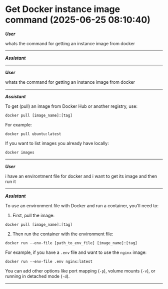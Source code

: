 <!-- Generated by SpecStory -->

# Get Docker instance image command (2025-06-25 08:10:40)

_**User**_

whats the command for getting an instance image from docker

---

_**Assistant**_



---

_**User**_

whats the command for getting an instance image from docker

---

_**Assistant**_

To get (pull) an image from Docker Hub or another registry, use:

```
docker pull [image_name]:[tag]
```

For example:
```
docker pull ubuntu:latest
```

If you want to list images you already have locally:
```
docker images
```

---

_**User**_

i have an environtment file for docker and i want to get its image and then run it 

---

_**Assistant**_

To use an environment file with Docker and run a container, you'll need to:

1. First, pull the image:
```
docker pull [image_name]:[tag]
```

2. Then run the container with the environment file:
```
docker run --env-file [path_to_env_file] [image_name]:[tag]
```

For example, if you have a `.env` file and want to use the `nginx` image:
```
docker run --env-file .env nginx:latest
```

You can add other options like port mapping (`-p`), volume mounts (`-v`), or running in detached mode (`-d`).

---

